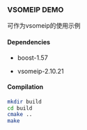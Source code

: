 ### VSOMEIP DEMO

可作为vsomeip的使用示例

#### Dependencies

- boost-1.57

- vsomeip-2.10.21


#### Compilation

```bash
mkdir build
cd build
cmake ..
make
```

